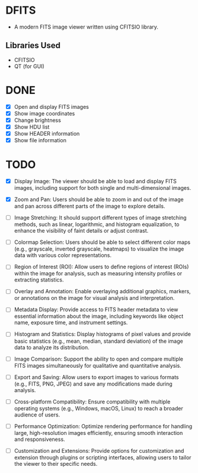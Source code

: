 # DFITS

* A modern FITS image viewer written using CFITSIO library.

## Libraries Used

* CFITSIO
* QT (for GUI)

# DONE

- [x] Open and display FITS images
- [x] Show image coordinates
- [x] Change brightness
- [x] Show HDU list
- [x] Show HEADER information
- [x] Show file information

# TODO

- [x] Display Image: The viewer should be able to load and display FITS images, including support for both single and multi-dimensional images.

- [x] Zoom and Pan: Users should be able to zoom in and out of the image and pan across different parts of the image to explore details.

- [ ] Image Stretching: It should support different types of image stretching methods, such as linear, logarithmic, and histogram equalization, to enhance the visibility of faint details or adjust contrast.

- [ ] Colormap Selection: Users should be able to select different color maps (e.g., grayscale, inverted grayscale, heatmaps) to visualize the image data with various color representations.

- [ ] Region of Interest (ROI): Allow users to define regions of interest (ROIs) within the image for analysis, such as measuring intensity profiles or extracting statistics.

- [ ] Overlay and Annotation: Enable overlaying additional graphics, markers, or annotations on the image for visual analysis and interpretation.

- [ ] Metadata Display: Provide access to FITS header metadata to view essential information about the image, including keywords like object name, exposure time, and instrument settings.

- [ ] Histogram and Statistics: Display histograms of pixel values and provide basic statistics (e.g., mean, median, standard deviation) of the image data to analyze its distribution.

- [ ] Image Comparison: Support the ability to open and compare multiple FITS images simultaneously for qualitative and quantitative analysis.

- [ ] Export and Saving: Allow users to export images to various formats (e.g., FITS, PNG, JPEG) and save any modifications made during analysis.

- [ ] Cross-platform Compatibility: Ensure compatibility with multiple operating systems (e.g., Windows, macOS, Linux) to reach a broader audience of users.

- [ ] Performance Optimization: Optimize rendering performance for handling large, high-resolution images efficiently, ensuring smooth interaction and responsiveness.

- [ ] Customization and Extensions: Provide options for customization and extension through plugins or scripting interfaces, allowing users to tailor the viewer to their specific needs.
